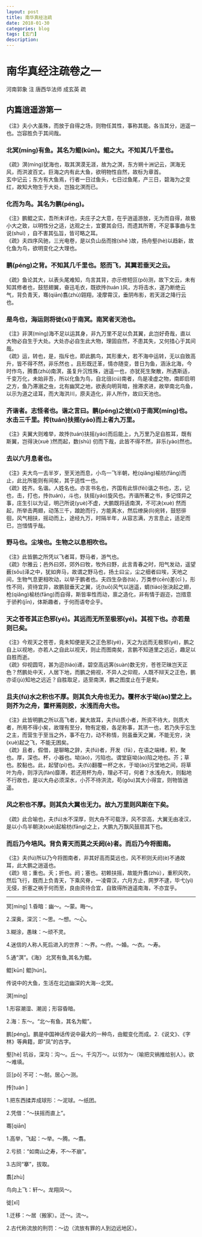 ```yaml
---
layout: post
title: 南华真经注疏
date: 2018-01-30
categories: blog
tags: [玄门]
description: 
---
```


# 南华真经注疏卷之一
河南郭象 注    唐西华法师 成玄英 疏

## 内篇逍遥游第一
《注》夫小大虽殊，而放于自得之场，则物任其性，事称其能。各当其分，逍遥一也。岂容胜负于其间哉。<br>

### 北冥(míng)有鱼。其名为鲲(kūn)。鲲之大。不知其几千里也。
《疏》溟(míng)犹海也，取其溟漠无涯，故为之溟，东方朔十洲记云，溟海无风，而洪波百丈。巨海之内有此大鱼，欲明物性自然，故标为章首。<br>
玄中记云；东方有大鱼焉，行者一日过鱼头，七日过鱼尾，产三日，碧海为之变红，故知大物生于大处，岂独北溟而已。

### 化而为鸟。其名为鹏(péng)。
《注》鹏鲲之实，吾所未详也，夫庄子之大意，在乎逍遥游放，无为而自得，故极小大之致，以明性分之适，达观之士，宜要其会归，而遗其所寄，不足事事曲与生说(shuì) ，自不害其弘旨，皆可略之耳。<br>
《疏》夫四序风驰，三光电卷，是以负山岳而捨(shě )故，扬舟壑(hè)以趋新，故化鱼为鸟，欲明变化之大理也。

### 鹏(péng)之背。不知其几千里也。怒而飞，其翼若垂天之云。
《疏》鱼论其大，以表头尾难知，鸟言其背，亦示修短叵(pǒ)测，故下文云，未有知其修者也，鼓怒翅翼，奋迅毛衣，既欲抟(tuán )风，方将击水，遂乃断绝云气，背负青天，骞(qiān)翥(zhù)翶翔，凌摩霄汉，垂阴布影，若天涯之降行云也。

### 是鸟也，海运则将徙(xǐ)于南冥。南冥者天池也。
《注》非溟(míng)海不足以运其身，非九万里不足以负其翼，此岂好奇哉，直以大物必自生于大处。大处亦必自生此大物，理固自然，不患其失，又何措心于其间哉。<br>
《疏》运，转也，是，指斥也，即此鹏鸟，其形重大，若不海中运转，无以自致高升，皆不得不然，非乐然也 。且形既迁革，情亦随变，昔日为鱼，涵泳北海，今时作鸟，腾翥(zhù)南溟，虽复升沉性殊，逍遥一也，亦犹死生聚散，所遇斯适，千变万化，未始非吾，所以化鱼为鸟，自北徂(cú)南者，鸟是凌虚之物，南即启明之方，鱼乃滞溺之虫，北有幽冥之地，欲表向明背暗，捨滞求进，故举南北鸟鱼，以示为道之迳耳，而大海洪川，原夫造化，非人所作，故曰天池也。

### 齐谐者。志怪者也。谐之言曰。鹏(péng)之徙(xǐ)于南冥(míng)也。水击三千里。抟(tuán)扶摇(yáo)而上者九万里。
《注》夫翼大则难举，故抟(tuán)扶摇(yáo)而后能上，九万里乃足自胜耳，既有斯翼，岂得決(xuè )然而起，数(shù) 仞而下哉，此皆不得不然，非乐(yào)然也。

### 去以六月息者也。
《注》夫大鸟一去半岁，至天池而息，小鸟一飞半朝，枪(qiǎng)榆枋(fāng)而止，此比所能则有间矣，其于适性一也。<br>
《疏》姓齐。名谐。人姓名也。亦言书名也，齐国有此悱(fěi)谐之书也，志，记也，击，打也，抟(tuán)，斗也，扶摇(yáo)旋风也。齐谐所著之书，多记怪异之事，庄生引以为证，明己所说(yuè)不虚，大鹏既将适南溟，不可决(xuè) 然而起，所举击两翅，动荡三千，踉跄而行，方能离水，然后缭戾(lì)宛转，鼓怒徘徊，风气相扶，摇动而上，途经九万，时隔半年，从容志满，方言息止，适足而已，岂惜情乎哉。

### 野马也。尘埃也。生物之以息相吹也。
《注》此皆鹏之所凭以飞者耳，野马者，游气也。<br>
《疏》尔雅云；邑外曰郊，郊外曰牧，牧外曰野，此言青春之时，阳气发动，遥望薮(sǒu)泽之中，犹如奔马，故谓之野马也，扬土曰尘，尘之细者曰埃，天地之间，生物气息更相吹动，以举于鹏者也。夫四生杂沓(tà)，万类参(cēn)差(cī )，形性不同，资待宜异，故鹏鼓垂天之翼，讬(tuō)风气以逍遥，蜩(tiáo)张決起之翅，枪(qiǎng)榆枋(fāng)而自得，斯皆率性而动，禀之造化，非有情于遐迩，岂措意于骄矜(jīn)，体斯趣者，于何而语夸企乎。

### 天之苍苍其正色邪(yé)。其远而无所至极邪(yé)。其视下也。亦若是则已矣。
《注》今观天之苍苍，竟未知便是天之正色邪(yé)，天之为远而无极邪(yé)，鹏之自上以视地，亦若人之自此以视天，则止而图南矣，言鹏不知道里之远近，趣足以自胜而逝。<br>
《疏》仰视圆穹，甚为迢(tiáo)递，碧空高远筭(suàn)数无穷，苍苍茫昧岂天正色？然鹏处中天，人居下地，而鹏之俯视，不异人之仰观，人既不辩天之正色，鹏亦讵(jù)知地之远近？自胜取足，适至南溟，鹏之图度止在于是矣。

### 且夫(fú)水之积也不厚。则其负大舟也无力。覆杯水于坳(ào)堂之上。则芥为之舟，置杯焉则胶，水浅而舟大也。
《注》此皆明鹏之所以高飞者，翼大故耳，夫(fú)质小者，所资不待大，则质大者，所用不得小矣，故理有至分，物有定极，各足称事，其济一也，若乃失乎忘生之主，而营生于至当之外，事不在力，动不称情，则虽垂天之翼，不能无穷，決(xuè)起之飞，不能无困矣。<br>
《疏》且者，假借，是聊略之辞，夫(fú)者，开发（fā），在语之端绪，积，聚也。厚，深也。杯，小器也。坳(ào)，污陷也。谓堂庭坳(ào)陷之地也。芥；草也。胶黏也。此，起譬(pì)也。夫(fú)翻覆一杯之水，于坳(ào)污堂地之间，将草叶为舟，则浮汎(fàn)靡滞，若还用杯为舟，理必不可，何者？水浅舟大，则黏地不行故也，是以大舟必须深水，小芥不待洪流，苟(gǒu)其大小得宜，则物皆逍遥。

### 风之积也不厚。则其负大翼也无力。故九万里则风斯在下矣。
《疏》此合喻也，夫(fú)水不深厚，则大舟不可载浮，风不崇高，大翼无由凌汉，是以小鸟半朝決(xuè)起榆枋(fāng)之上，大鹏九万飘风鼓扇其下也。

### 而后乃今培风。背负青天而莫之夭阏(è)者。而后乃今将图南。
《注》夫(fú)所以乃今将图南者，非其好高而莫远也，风不积则夭阏(è)不通故耳，此大鹏之逍遥也。<br>
《疏》培；重也。夭；折也。阏；塞也。初赖扶摇，故能升翥(zhù），重积风吹，然后飞行，既而上负青天，下乘风脊，一凌霄汉，六月方止，网罗不逮，毕弋(yì)无侵，折塞之祸于何而至，良由资待合宜，自致得所逍遥南海，不亦宜乎。

-----
冥[míng]
1.昏暗：幽～。～蒙。晦～。

2.深奥，深沉：～思。～想。～心。

3.糊涂，愚昧：～顽不灵。

4.迷信的人称人死后进入的世界：～界。～府。～婚。～衣。～寿。

5.通“溟”。《海》 北冥有鱼,其名为鲲。

鲲[kūn] 鲲[hún]。

传说中的大鱼，生活在北边幽深的大海--北冥。

溟[míng] 

1.形容潮湿、潮润；形容昏暗。

2.海：东～。“北～有鱼，其名为鲲”。

鹏[péng]。鹏是中国神话传说中最大的一种鸟，由鲲变化而成。2.《说文》、《字林》等典籍，即“凤”的古字。

壑[hè] 坑谷，深沟：沟～。丘～。千沟万～。以邻为～（喻把灾祸推给别人）。欲～难填。

叵[pǒ] 不可：～耐。居心～测。

抟[tuán ]

1.把东西揉弄成球形：～泥球。～纸团。

2.凭借：“～扶摇而直上”。

骞[qiān]

1.高举，飞起：～举。～腾。～翥。

2.亏损：“如南山之寿，不～不崩”。

3.古同“搴”，拔取。 

翥[zhù]

鸟向上飞：轩～。龙翔凤～。

徙[xǐ]

1.迁移：～居（搬家）。迁～。流～。

2.古代称流放的刑罚：～边（流放有罪的人到边远地区）。
